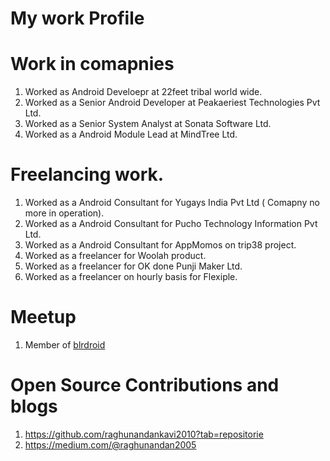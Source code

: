 # My work Profile

# Work in comapnies

1. Worked as Android Develoepr at 22feet tribal world wide.
2. Worked as a Senior Android Developer at Peakaeriest Technologies Pvt Ltd.
3. Worked as a Senior System Analyst at Sonata Software Ltd.
4. Worked as a Android Module Lead at MindTree Ltd.

# Freelancing work.

1. Worked as a Android Consultant for Yugays India Pvt Ltd ( Comapny no more in operation).
2. Worked as a Android Consultant for Pucho Technology Information Pvt Ltd.
3. Worked as a Android Consultant for AppMomos on trip38 project.
4. Worked as a freelancer for Woolah product.
5. Worked as a freelancer for OK done Punji Maker Ltd.
6. Worked as a freelancer on hourly basis for Flexiple.

# Meetup

1.  Member of [blrdroid](https://www.meetup.com/blrdroid/events/265552112/)

# Open Source Contributions and blogs

1. https://github.com/raghunandankavi2010?tab=repositorie
2. https://medium.com/@raghunandan2005




